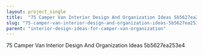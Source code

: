 ```yaml
---
layout: project_single
title:  "75 Camper Van Interior Design And Organization Ideas 5b5627ea253e4"
slug: "75-camper-van-interior-design-and-organization-ideas-5b5627ea253e4"
parent: "interior-design-ideas-for-camper-van-organization"
---
```

75 Camper Van Interior Design And Organization Ideas 5b5627ea253e4